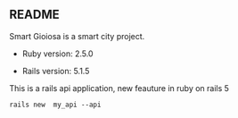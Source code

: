## README

Smart Gioiosa is a smart city project.

* Ruby version: 2.5.0

* Rails version: 5.1.5

This is a rails api application, new feauture in ruby on rails 5 

```console
rails new  my_api --api
```


